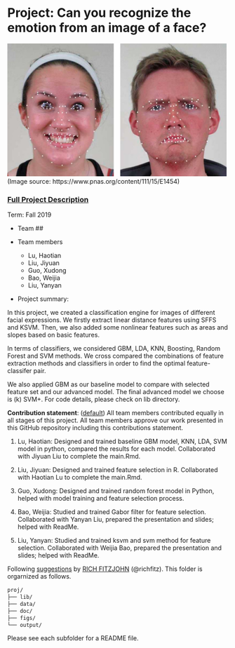 # Project: Can you recognize the emotion from an image of a face? 
<img src="figs/CE.jpg" alt="Compound Emotions" width="500"/>
(Image source: https://www.pnas.org/content/111/15/E1454)

### [Full Project Description](doc/project3_desc.md)

Term: Fall 2019

+ Team ##
+ Team members
	+ Lu, Haotian 
	+ Liu, Jiyuan
	+ Guo, Xudong
	+ Bao, Weijia
	+ Liu, Yanyan

+ Project summary: 

In this project, we created a classification engine for images of different facial expressions. We firstly extract linear distance features using SFFS and KSVM. Then, we also added some nonlinear features such as areas and slopes based on basic features.

In terms of classifiers, we considered GBM, LDA, KNN, Boosting, Random Forest and SVM methods. We cross compared the combinations of feature extraction methods and classifiers in order to find the optimal feature-classifer pair.

We also applied GBM as our baseline model to compare with selected feature set and our advanced model. The final advanced model we choose is (k) SVM+. For code details, please check on lib directory.
	
**Contribution statement**: ([default](doc/a_note_on_contributions.md)) All team members contributed equally in all stages of this project. All team members approve our work presented in this GitHub repository including this contributions statement. 


1. Lu, Haotian: Designed and trained baseline GBM model, KNN, LDA, SVM model in python, compared the results for each model. Collaborated with Jiyuan Liu to complete the main.Rmd.

2. Liu, Jiyuan: Designed and trained feature selection in R. Collaborated with Haotian Lu to complete the main.Rmd.

3. Guo, Xudong: Designed and trained random forest model in Python, helped with model training and feature selection process.

4. Bao, Weijia: Studied and trained Gabor filter for feature selection. Collaborated with Yanyan Liu, prepared the presentation and slides; helped with ReadMe. 

5. Liu, Yanyan: Studied and trained ksvm and svm method for feature selection. Collaborated with Weijia Bao, prepared the presentation and slides; helped with ReadMe. 

Following [suggestions](http://nicercode.github.io/blog/2013-04-05-projects/) by [RICH FITZJOHN](http://nicercode.github.io/about/#Team) (@richfitz). This folder is orgarnized as follows.

```
proj/
├── lib/
├── data/
├── doc/
├── figs/
└── output/
```

Please see each subfolder for a README file.
